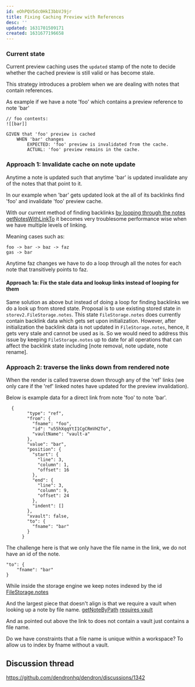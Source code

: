 ```yaml
---
id: eOhPQV5dc0HkI3bbVJ9jr
title: Fixing Caching Preview with References
desc: ''
updated: 1631701509171
created: 1631677196658
---
```


### Current state
Current preview caching uses the `updated` stamp of the note to decide whether the cached preview is still valid or has become stale.

This strategy introduces a problem when we are dealing with notes that contain references. 

As example if we have a note 'foo' which contains a preview reference to note 'bar' 
```
// foo contents:
![[bar]]
```

```
GIVEN that 'foo' preview is cached 
    WHEN 'bar' changes
        EXPECTED: 'foo' preview is invalidated from the cache.
        ACTUAL: 'foo' preview remains in the cache.
```

### Approach 1: Invalidate cache on note update
Anytime a note is updated such that anytime 'bar' is updated invalidate any of the notes that that point to it. 

In our example when 'bar' gets updated look at the all of its backlinks find 'foo' and invalidate 'foo' preview cache.

With our current method of finding backlinks [by looping through the notes getNotesWithLinkTo](https://github.com/dendronhq/dendron/blob/master/packages/common-all/src/dnode.ts#L781-L800) it becomes very troublesome performance wise when we have multiple levels of linking. 

Meaning cases such as:
```
foo -> bar -> baz -> faz
gas -> bar
```
Anytime faz changes we have to do a loop through all the notes for each note that transitively points to faz.

#### Approach 1a: Fix the stale data and lookup links instead of looping for them
Same solution as above but instead of doing a loop for finding backlinks we do a look up from stored state. Proposal is to use existing stored state in `storev2.FileStorage.notes`. This state `FileStorage.notes` does currently contain backlink data which gets set upon initialization. However, after initialization the backlink data is not updated in `FileStorage.notes`, hence, it gets very stale and cannot be used as is. So we would need to address this issue by keeping `FileStorage.notes` up to date for all operations that can affect the backlink state including [note removal, note update, note rename].

### Approach 2: traverse the links down from rendered note
When the render is called traverse down through any of the 'ref' links (we only care if the 'ref' linked notes have updated for the preview invalidation). 

Below is example data for a direct link from note 'foo' to note 'bar'. 

```
  {
        "type": "ref",
        "from": {
          "fname": "foo",
          "id": "u55hXqqYtI1CgCRmVH2To",
          "vaultName": "vault-a"
        },
        "value": "bar",
        "position": {
          "start": {
            "line": 3,
            "column": 1,
            "offset": 16
          },
          "end": {
            "line": 3,
            "column": 9,
            "offset": 24
          },
          "indent": []
        },
        "xvault": false,
        "to": {
          "fname": "bar"
        }
      }
```

The challenge here is that we only have the file name in the link, we do not have an id of the note.
```
"to": {
    "fname": "bar"
}
```

While inside the storage engine we keep notes indexed by the id [FileStorage.notes](https://github.com/dendronhq/dendron/blob/master/packages/engine-server/src/drivers/file/storev2.ts#L74)

And the largest piece that doesn't align is that we require a vault when looking up a note by file name.
[getNoteByPath](https://github.com/dendronhq/dendron/blob/master/packages/engine-server/src/engineClient.ts#L221)
[requires vault](https://github.com/dendronhq/dendron/blob/master/packages/common-all/src/types/typesv2.ts#L227-L228)

And as pointed out above the link to does not contain a vault just contains a file name. 

Do we have constraints that a file name is unique within a workspace? To allow us to index by fname without a vault. 

## Discussion thread
https://github.com/dendronhq/dendron/discussions/1342


  
